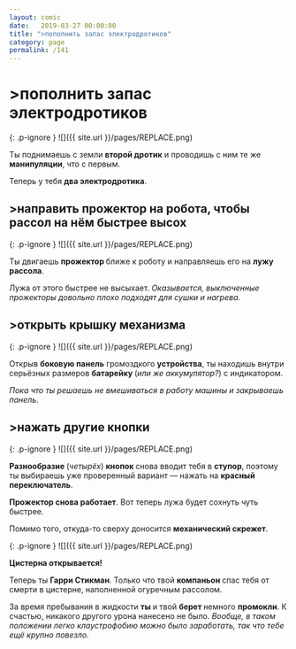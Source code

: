 ```yaml
---
layout: comic
date:   2019-03-27 00:00:00 
title: ">пополнить запас электродротиков"
category: page
permalink: /141
---
```

# >пополнить запас электродротиков

{: .p-ignore }
![]({{ site.url }}/pages/REPLACE.png)

Ты поднимаешь с земли <strong>второй дротик</strong> и проводишь с ним те же <strong>манипуляции</strong>, что с первым. 

Теперь у тебя <strong>два электродротика</strong>.

## >направить прожектор на робота, чтобы рассол на нём быстрее высох

{: .p-ignore }
![]({{ site.url }}/pages/REPLACE.png)

Ты двигаешь <strong>прожектор </strong>ближе к роботу и направляешь его на <strong>лужу рассола</strong>.

Лужа от этого быстрее не высыхает. <em>Оказывается, выключенные прожекторы довольно плохо подходят для сушки и нагрева</em>.

## >открыть крышку механизма

{: .p-ignore }
![]({{ site.url }}/pages/REPLACE.png)

Открыв <strong>боковую панель</strong> громоздкого <strong>устройства</strong>, ты находишь внутри серьёзных размеров <strong>батарейку </strong>(<em>или же аккумулятор?</em>) с индикатором.

<em>Пока что ты решаешь не вмешиваться в работу машины и закрываешь панель</em>.

## >нажать другие кнопки

{: .p-ignore }
![]({{ site.url }}/pages/REPLACE.png)

<strong>Разнообразие </strong>(<em>четырёх</em>) <strong>кнопок </strong>снова вводит тебя в <strong>ступор</strong>, поэтому ты выбираешь уже проверенный вариант — нажать на <strong>красный переключатель</strong>.

<strong>Прожектор снова работает</strong>. Вот теперь лужа будет сохнуть чуть быстрее.

Помимо того, откуда-то сверху доносится <strong>механический скрежет</strong>.

{: .p-ignore }
![]({{ site.url }}/pages/REPLACE.png)

<strong>Цистерна открывается!</strong>

Теперь ты <strong>Гарри Стикман</strong>. Только что твой <strong>компаньон </strong>спас тебя от смерти в цистерне, наполненной огуречным рассолом. 

За время пребывания в жидкости <strong>ты </strong>и твой <strong>берет </strong>немного <strong>промокли</strong>. К счастью, никакого другого урона нанесено не было. <em>Вообще, в таком положении легко клаустрофобию можно было заработать, так что тебе ещё крупно повезло.</em>
